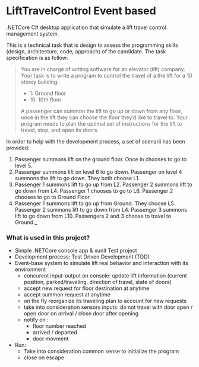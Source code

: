 # LiftTravelControl Event based
.NETCore C# desktop application that simulate a lift travel control management system.

This is a technical task that is design to assess the programming skills (design, architecture, code, approach) of the candidate.
The task specification is as follow:

>You are in charge of writing software for an elevator (lift) company.
>Your task is to write a program to control the travel of a the lift for a 10 storey building: 
> * 1: Ground floor
> * 10: 10th floor
>
>A passenger can summon the lift to go up or down from any floor, once in the lift they can choose the floor they’d like to travel to.
>Your program needs to plan the optimal set of instructions for the lift to travel, stop,  and open its doors.

In order to help with the development process, a set of scenarii has been provided:
1. Passenger summons lift on the ground floor. Once in chooses to go to level 5.
2. Passenger summons lift on level 6 to go down. Passenger on level 4 summons the lift to go down. They both choose L1.
3. Passenger 1 summons lift to go up from L2. Passenger 2 summons lift to go down from L4. Passenger 1 chooses to go to L6. Passenger 2 chooses to go to Ground Floor
4. Passenger 1 summons lift to go up from Ground. They choose L5. Passenger 2 summons lift to go down from L4. Passenger 3 summons lift to go down from L10. Passengers 2 and 3 choose to travel to Ground._


### What is used in this project?
* Simple .NETCore console app & xunit Test project
* Development process: Test Driven Development (TDD)
* Event-base system to simulate lift real behavior and interaction with its environment
    * concurent input-output on console: update lift information (current position, parked/traveling, direction of travel, state of doors)
    * accept new request for floor destination at anytime
    * accept summon request at anytime
    * on the fly reorganize its traveling plan to account for new requests
    * take into consideration sensors inputs: do not travel with door open / open door on arrival / close door after opening
    * notify on :
      * floor number reached
      * arrived / departed
      * door movment
* Run: 
  * Take into consideration common sense to initialize the program
  * close on escape
